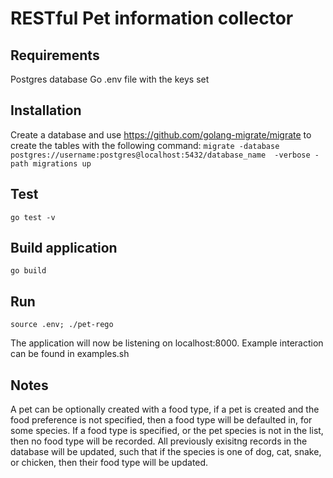 #  RESTful Pet information collector ##

## Requirements
Postgres database
Go
.env file with the keys set

## Installation
Create a database and use https://github.com/golang-migrate/migrate to create the tables with the following command:
`migrate -database  postgres://username:postgres@localhost:5432/database_name  -verbose -path migrations up`

## Test
`go test -v`

## Build application
`go build`

## Run
`source .env; ./pet-rego`

The application will now be listening on localhost:8000.
Example interaction can be found in examples.sh

## Notes
A pet can be optionally created with a food type, if a pet is created and the food preference is not specified, then a food type will be defaulted in, for some species. If a food type is specified, or the pet species is not in the list, then no food type will be recorded.
All previously exisitng records in the database will be updated, such that if the species is one of dog, cat, snake, or chicken, then their food type will be updated.

